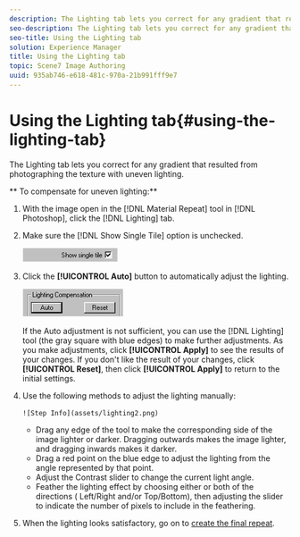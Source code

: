 ```yaml
---
description: The Lighting tab lets you correct for any gradient that resulted from photographing the texture with uneven lighting.
seo-description: The Lighting tab lets you correct for any gradient that resulted from photographing the texture with uneven lighting.
seo-title: Using the Lighting tab
solution: Experience Manager
title: Using the Lighting tab
topic: Scene7 Image Authoring
uuid: 935ab746-e618-481c-970a-21b991fff9e7
---
```


# Using the Lighting tab{#using-the-lighting-tab}

The Lighting tab lets you correct for any gradient that resulted from photographing the texture with uneven lighting.

 ** To compensate for uneven lighting:** 

1. With the image open in the [!DNL Material Repeat] tool in [!DNL Photoshop], click the [!DNL Lighting] tab.
1. Make sure the [!DNL Show Single Tile] option is unchecked.

   ![Step Info](assets/angle.png)

1. Click the **[!UICONTROL Auto]** button to automatically adjust the lighting.

   ![Step Info](assets/lighting.png)

   If the Auto adjustment is not sufficient, you can use the [!DNL Lighting] tool (the gray square with blue edges) to make further adjustments. As you make adjustments, click **[!UICONTROL Apply]** to see the results of your changes. If you don't like the result of your changes, click **[!UICONTROL Reset]**, then click **[!UICONTROL Apply]** to return to the initial settings. 

1. Use the following methods to adjust the lighting manually:

       ![Step Info](assets/lighting2.png)

    * Drag any edge of the tool to make the corresponding side of the image lighter or darker. Dragging outwards makes the image lighter, and dragging inwards makes it darker. 
    * Drag a red point on the blue edge to adjust the lighting from the angle represented by that point. 
    * Adjust the Contrast slider to change the current light angle. 
    * Feather the lighting effect by choosing either or both of the directions ( Left/Right and/or Top/Bottom), then adjusting the slider to indicate the number of pixels to include in the feathering.

1. When the lighting looks satisfactory, go on to [create the final repeat](../../../c-vat-troubleshooting/r-vat-imperfections/t-vat-use-lighting-tab/t-vat-create-final-repeat.md#task-f33d6792ef9647eb828822c7d1624719).

